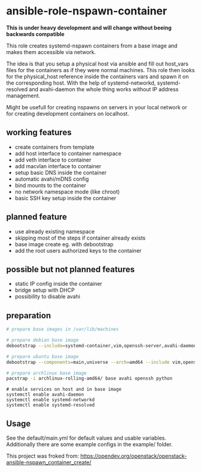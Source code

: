 # ansible-role-nspawn-container

**This is under heavy development and will change without beeing backwards compatible**

This role creates systemd-nspawn containers from a base image and makes them accessible via network.

The idea is that you setup a physical host via ansible and fill out host_vars files for the containers as if they were normal machines.
This role then looks for the physical_host reference inside the containers vars and spawn it on the corresponding host.
With the help of systemd-networkd, systemd-resolved and avahi-daemon the whole thing works without IP address management.

Might be usefull for creating nspawns on servers in your local network or for creating development containers on localhost.

## working features
* create containers from template
* add host interface to container namespace
* add veth interface to container
* add macvlan interface to container
* setup basic DNS inside the container
* automatic avahi/mDNS config
* bind mounts to the container
* no network namespace mode (like chroot)
* basic SSH key setup inside the container

## planned feature
* use already existing namespace
* skipping most of the steps if container already exists
* base image create eg. with debootstrap 
* add the root users authorized keys to the container

## possible but not planned features
* static IP config inside the container
* bridge setup with DHCP
* possibility to disable avahi

## preparation
```bash
# prepare base images in /var/lib/machines

# prepare debian base image
debootstrap --include=systemd-container,vim,openssh-server,avahi-daemon --arch=amd64 buster ./debian-buster-amd64

# prepare ubuntu base image
debootstrap --components=main,universe --arch=amd64 --include vim,openssh-server,avahi-daemon bionic ./ubuntu-bionic-amd64 http://de.archive.ubuntu.com/ubuntu

# prepare archlinux base image
pacstrap -i archlinux-rolling-amd64/ base avahi openssh python
```

```
# enable services on host and in base image
systemctl enable avahi-daemon
systemctl enable systemd-networkd
systemctl enable systemd-resolved
```

## Usage
See the default/main.yml for default values and usable variables. Additionally there are some example configs in the example/ folder.

This project was froked from:
  https://opendev.org/openstack/openstack-ansible-nspawn_container_create/
